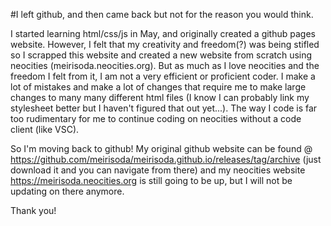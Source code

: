 #I left github, and then came back but not for the reason you would think. 

I started learning html/css/js in May, and originally created a github pages website. 
However, I felt that my creativity and freedom(?) was being stifled so I scrapped this website and created a new website from scratch using neocities (meirisoda.neocities.org).
But as much as I love neocities and the freedom I felt from it, I am not a very efficient or proficient coder. I make a lot of mistakes and make a lot of changes that require me to make large changes to many many different html files (I know I can probably link my stylesheet better but I haven't figured that out yet...). The way I code is far too rudimentary for me to continue coding on neocities without a code client (like VSC). 

So I'm moving back to github! My original github website can be found @ https://github.com/meirisoda/meirisoda.github.io/releases/tag/archive (just download it and you can navigate from there) and my neocities website https://meirisoda.neocities.org is still going to be up, but I will not be updating on there anymore. 


Thank you! 
